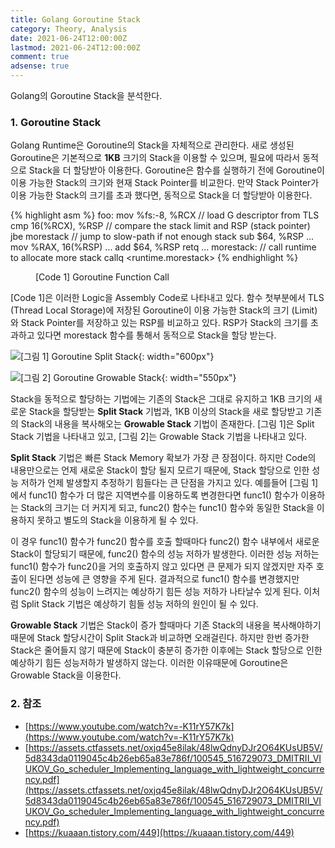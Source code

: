 ```yaml
---
title: Golang Goroutine Stack
category: Theory, Analysis
date: 2021-06-24T12:00:00Z
lastmod: 2021-06-24T12:00:00Z
comment: true
adsense: true
---
```


Golang의 Goroutine Stack을 분석한다.

### 1. Goroutine Stack

Golang Runtime은 Goroutine의 Stack을 자체적으로 관리한다. 새로 생성된 Goroutine은 기본적으로 **1KB** 크기의 Stack을 이용할 수 있으며, 필요에 따라서 동적으로 Stack을 더 할당받아 이용한다. Goroutine은 함수를 실행하기 전에 Goroutine이 이용 가능한 Stack의 크기와 현재 Stack Pointer를 비교한다. 만약 Stack Pointer가 이용 가능한 Stack의 크기를 초과 했다면, 동적으로 Stack을 더 할당받아 이용한다.

{% highlight asm %}
foo:
mov %fs:-8, %RCX     // load G descriptor from TLS
cmp 16(%RCX), %RSP   // compare the stack limit and RSP (stack pointer)
jbe morestack        // jump to slow-path if not enough stack
sub $64, %RSP
...
mov %RAX, 16(%RSP)
...
add $64, %RSP
retq
...
morestack:           // call runtime to allocate more stack
callq <runtime.morestack>
{% endhighlight %}
<figure>
<figcaption class="caption">[Code 1] Goroutine Function Call</figcaption>
</figure>

[Code 1]은 이러한 Logic을 Assembly Code로 나타내고 있다. 함수 첫부분에서 TLS (Thread Local Storage)에 저장된 Goroutine이 이용 가능한 Stack의 크기 (Limit)와 Stack Pointer를 저장하고 있는 RSP를 비교하고 있다. RSP가 Stack의 크기를 초과하고 있다면 morestack 함수를 통해서 동적으로 Stack을 할당 받는다.

![[그림 1] Goroutine Split Stack]({{site.baseurl}}/images/theory_analysis/Golang_Goroutine_Stack/Split_Stack.PNG){: width="600px"}

![[그림 2] Goroutine Growable Stack]({{site.baseurl}}/images/theory_analysis/Golang_Goroutine_Stack/Growable_Stack.PNG){: width="550px"}

Stack을 동적으로 할당하는 기법에는 기존의 Stack은 그대로 유지하고 1KB 크기의 새로운 Stack을 할당받는 **Split Stack** 기법과, 1KB 이상의 Stack을 새로 할당받고 기존의 Stack의 내용을 복사해오는 **Growable Stack** 기법이 존재한다. [그림 1]은 Split Stack 기법을 나타내고 있고, [그림 2]는 Growable Stack 기법을 나타내고 있다.

**Split Stack** 기법은 빠른 Stack Memory 확보가 가장 큰 장점이다. 하지만 Code의 내용만으로는 언제 새로운 Stack이 할당 될지 모르기 때문에, Stack 할당으로 인한 성능 저하가 언제 발생할지 추정하기 힘들다는 큰 단점을 가지고 있다. 예를들어 [그림 1]에서 func1() 함수가 더 많은 지역변수를 이용하도록 변경한다면 func1() 함수가 이용하는 Stack의 크기는 더 커지게 되고, func2() 함수는 func1() 함수와 동일한 Stack을 이용하지 못하고 별도의 Stack을 이용하게 될 수 있다.

이 경우 func1() 함수가 func2() 함수를 호출 할때마다 func2() 함수 내부에서 새로운 Stack이 할당되기 때문에, func2() 함수의 성능 저하가 발생한다. 이러한 성능 저하는 func1() 함수가 func2()을 거의 호출하지 않고 있다면 큰 문제가 되지 않겠지만 자주 호출이 된다면 성능에 큰 영향을 주게 된다. 결과적으로 func1() 함수를 변경했지만 func2() 함수의 성능이 느려지는 예상하기 힘든 성능 저하가 나타날수 있게 된다. 이처럼 Split Stack 기법은 예상하기 힘들 성능 저하의 원인이 될 수 있다.

**Growable Stack** 기법은 Stack이 증가 할때마다 기존 Stack의 내용을 복사해야하기 때문에 Stack 할당시간이 Split Stack과 비교하면 오래걸린다. 하지만 한번 증가한 Stack은 줄어들지 않기 때문에 Stack이 충분히 증가한 이후에는 Stack 할당으로 인한 예상하기 힘든 성능저하가 발생하지 않는다. 이러한 이유때문에 Goroutine은 Growable Stack을 이용한다.

### 2. 참조

* [https://www.youtube.com/watch?v=-K11rY57K7k](https://www.youtube.com/watch?v=-K11rY57K7k)
* [https://assets.ctfassets.net/oxjq45e8ilak/48lwQdnyDJr2O64KUsUB5V/5d8343da0119045c4b26eb65a83e786f/100545_516729073_DMITRII_VIUKOV_Go_scheduler_Implementing_language_with_lightweight_concurrency.pdf](https://assets.ctfassets.net/oxjq45e8ilak/48lwQdnyDJr2O64KUsUB5V/5d8343da0119045c4b26eb65a83e786f/100545_516729073_DMITRII_VIUKOV_Go_scheduler_Implementing_language_with_lightweight_concurrency.pdf)
* [https://kuaaan.tistory.com/449](https://kuaaan.tistory.com/449)